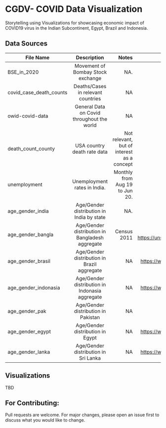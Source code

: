 # CGDV- COVID Data Visualization 

Storytelling using Visualizations for showcasing economic impact of COVID19 virus in the Indian Subcontinent, Egypt, Brazil and Indonesia. 

## Data Sources


| File Name        | Description           | Notes    | Source.  |
| ------------- |:-------------:| -----:| -----:|
| BSE_in_2020     | Movement of Bombay Stock exchange     | NA.    | https://www.bseindia.com/Indices/IndexArchiveData.html.   |
| covid_case_death_counts      | Deaths/Cases in relevant countries      |   NA     |    Unknown (to find)    |
| owid-covid-data      |   General Data on Covid throughout the world    |   NA     |  https://ourworldindata.org/coronavirus.   |
| death_count_county      |   USA country death rate data      |   Not relevant, but of interest as a concept     |  NA.   |
| unemployment      |   Unemployment rates in India.    |   Monthly from Aug 19 to Jun 20.   |  NA| https://tradingeconomics.com/india/unemployment-rate.   |
| age_gender_india      |   Age/Gender distribution in India  by state     |     NA.      | https://tradingeconomics.com/india/unemployment-rate.    |
| age_gender_bangla      |   Age/Gender distribution in Bangladesh  aggregate     |     Census 2011      |  WIKIPEDIA,  https://unstats.un.org/unsd/demographic/products/dyb/dyb2013/Table07.pdf  |
| age_gender_brasil      |   Age/Gender distribution in Brazil  aggregate     |     NA      |  https://www.cia.gov/library/publications/the-world-factbook/fields/341.html  |
| age_gender_indonasia      |   Age/Gender distribution in Indonasia  aggregate     |     NA      |  https://www.cia.gov/library/publications/the-world-factbook/fields/341.html  |
| age_gender_pak      |   Age/Gender distribution in Pakistan      |     NA      |  WIKIPEDIA https://unstats.un.org/unsd/demographic-social/products/dyb/index.cshtml |
| age_gender_egypt     |   Age/Gender distribution in Egypt      |     NA      |  https://www.cia.gov/library/publications/the-world-factbook/fields/341.html |
| age_gender_lanka     |   Age/Gender distribution in Sri Lanka      |     NA      |  https://www.cia.gov/library/publications/the-world-factbook/fields/341.html |




## Visualizations

TBD

## For Contributing: 
Pull requests are welcome. For major changes, please open an issue first to discuss what you would like to change.
